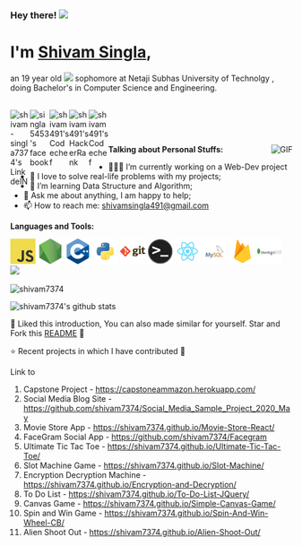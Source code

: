 ### Hey there! <img src="https://user-images.githubusercontent.com/5679180/79618120-0daffb80-80be-11ea-819e-d2b0fa904d07.gif" width="27px">

# I'm [Shivam Singla](https://github.com/shivam7374),

an 19 year old <img src="https://github.com/rajput2107/rajput2107/blob/master/Assets/Rocket.gif" height="18px"> sophomore at Netaji Subhas University of Technolgy , doing Bachelor's in Computer Science and Engineering.

<br/>
<!-- <a href="https://twitter.com/shivam7374">
  <img align="left" alt="shivam7374 | Twitter" width="22px" src="https://cdn.jsdelivr.net/npm/simple-icons@v3/icons/twitter.svg" />
</a> -->
<a href="https://www.linkedin.com/in/shivam-singla7374">
  <img align="left" alt="shivam-singla7374's LinkdeIN" width="35px" src="https://cdn.jsdelivr.net/npm/simple-icons@v3/icons/linkedin.svg" />
</a>
<!-- <a href="https://t.me/shivam7374">
  <img align="left" alt="shivam7374's Telegram" width="22px" src="https://cdn.jsdelivr.net/npm/simple-icons@v3/icons/telegram.svg" />
</a>-->
<!-- <a href="https://www.instagram.com/singla5453">
  <img align="left" alt="singla5453's Instagram" width="22px" src="https://cdn.jsdelivr.net/npm/simple-icons@v3/icons/instagram.svg" />
</a> -->
<a href="https://www.facebook.com/shivam.singla.566">
  <img align="left" alt="singla5453's facebook" width="35px" src="https://cdn.jsdelivr.net/npm/simple-icons@v3/icons/facebook.svg" />
</a>
<!-- <a href="https://www.reddit.com/user/shivam7374">
  <img align="left" alt="shivam7374's Reddit" width="22px" src="https://cdn.jsdelivr.net/npm/simple-icons@v3/icons/reddit.svg" />
</a>
<a href="https://leetcode.com/shivam7374">
  <img align="left" alt="shivam7374's Leetcode" width="22px" src="https://cdn.jsdelivr.net/npm/simple-icons@v3/icons/leetcode.svg" />
</a> -->
<a href="https://www.codechef.com/users/shivam491"> 
   <img align="left" alt="shivam491's Codechef" width="35px" src="https://cdn.jsdelivr.net/npm/simple-icons@v3/icons/codechef.svg" />
</a>
<a href="https://www.hackerrank.com/shivamsingla491"> 
   <img align="left" alt="shivam491's HackerRank" width="35px" src="https://cdn.jsdelivr.net/npm/simple-icons@3.1.0/icons/hackerrank.svg" />
</a>
<a href="https://auth.geeksforgeeks.org/user/sahivam4u/articles"> 
   <img align="left" alt="shivam491's Codechef" width="35px" src="https://cdn.jsdelivr.net/npm/simple-icons@3.1.0/icons/geeksforgeeks.svg" />
</a>

<!-- ![](https://visitor-badge.glitch.me/badge?page_id=shivam7374.shivam7374) -->

<br><br>

<!-- I'm in **GitHub Research** 🚀 || **Google Developer Group** from India. <br />
I'm a Community Team Lead 🙍🏽‍♂️ [@ENITH](https://github.com/E-N-I-T-H)  <br />
And Community Member 👨🏽‍💼[@StudentCodeIn](https://github.com/StudentCode-in).  <br />
Beside's programming, I'm a [YouTuber](https://www.youtube.com/channel/UCDsCnqf4ZMhrTefiEd0dVrw/). <br />
 -->
  <img align="right" alt="GIF" src="https://media.giphy.com/media/836HiJc7pgzy8iNXCn/giphy.gif" />
  
**Talking about Personal Stuffs:**

<!-- - 👨🏽‍💻 I’m currently working on [AI ML Cloud Projects](https://hackaday.io/shivam7374); -->

- 👨🏻‍💻 I’m currently working on a Web-Dev project
- 🌱 I love to solve real-life problems with my projects;
- 🤔 I’m learning Data Structure and Algorithm;
- 💬 Ask me about anything, I am happy to help;
- 📫 How to reach me: shivamsingla491@gmail.com
  <!-- - ⚡️ Fun-Fact: I've got 180+ subscribers in 2 months in [**YouTube**](https://www.youtube.com/channel/UCDsCnqf4ZMhrTefiEd0dVrw/) -->
  <!-- - 📫 How to reach me:@gmail.com; -->
  <!-- - 📝[Resume](https://drive.google.com/file/d/17-XJ_6aZC98SDWgxdHBqAniP-q4zsKSm/view?usp=sharing) -->

**Languages and Tools:**

<code><img height="45" src="https://raw.githubusercontent.com/github/explore/80688e429a7d4ef2fca1e82350fe8e3517d3494d/topics/javascript/javascript.png"></code>
<code><img height="45" src="https://raw.githubusercontent.com/github/explore/80688e429a7d4ef2fca1e82350fe8e3517d3494d/topics/nodejs/nodejs.png"></code>
<code><img height="45" src="https://raw.githubusercontent.com/github/explore/80688e429a7d4ef2fca1e82350fe8e3517d3494d/topics/cpp/cpp.png"></code>
<code><img height="45" src="https://raw.githubusercontent.com/github/explore/80688e429a7d4ef2fca1e82350fe8e3517d3494d/topics/python/python.png"></code>
<code><img height="45" src="https://raw.githubusercontent.com/github/explore/80688e429a7d4ef2fca1e82350fe8e3517d3494d/topics/git/git.png"></code>
<code><img height="45" src="https://raw.githubusercontent.com/github/explore/80688e429a7d4ef2fca1e82350fe8e3517d3494d/topics/terminal/terminal.png"></code>
<code><img height="45" src="https://raw.githubusercontent.com/github/explore/80688e429a7d4ef2fca1e82350fe8e3517d3494d/topics/react/react.png"></code>
<code><img height="45" src="https://raw.githubusercontent.com/github/explore/80688e429a7d4ef2fca1e82350fe8e3517d3494d/topics/mysql/mysql.png"></code>
<code><img height="45" src="https://raw.githubusercontent.com/github/explore/80688e429a7d4ef2fca1e82350fe8e3517d3494d/topics/firebase/firebase.png"></code>
<code><img height="45" src="https://raw.githubusercontent.com/github/explore/80688e429a7d4ef2fca1e82350fe8e3517d3494d/topics/mongodb/mongodb.png"></code>
<code><img height="45" src="https://upload.wikimedia.org/wikipedia/commons/d/d5/Selenium_Logo.png"></code>
<br>

<p align="left"> <img src="https://komarev.com/ghpvc/?username=shivam7374" alt="shivam7374" /> </p>
 
<!-- <br>
<img src="https://github-readme-stats.vercel.app/api?username=shivam7374&&show_icons=true&title_color=08fdd8&icon_color=bb2acf&text_color=ffffff&bg_color=242424" width="100%"/> -->

<!-- <code><img height="20" src="https://raw.githubusercontent.com/github/explore/80688e429a7d4ef2fca1e82350fe8e3517d3494d/topics/vue/vue.png"></code>
<code><img height="20" src="https://raw.githubusercontent.com/github/explore/5c058a388828bb5fde0bcafd4bc867b5bb3f26f3/topics/graphql/graphql.png"></code>
 -->

![shivam7374's github stats](https://github-readme-stats.vercel.app/api?username=shivam7374&show_icons=true&hide_border=true)

:pushpin: Liked this introduction, You can also made similar for yourself. Star and Fork this [README](https://github.com/shivam7374/shivam7374) :pencil:

⭐️ Recent projects in which I have contributed :rocket:

Link to

1. Capstone Project - https://capstoneammazon.herokuapp.com/
2. Social Media Blog Site - https://github.com/shivam7374/Social_Media_Sample_Project_2020_May
3. Movie Store App - https://shivam7374.github.io/Movie-Store-React/
4. FaceGram Social App - https://github.com/shivam7374/Facegram
5. Ultimate Tic Tac Toe - https://shivam7374.github.io/Ultimate-Tic-Tac-Toe/
6. Slot Machine Game - https://shivam7374.github.io/Slot-Machine/
7. Encryption Decryption Machine - https://shivam7374.github.io/Encryption-and-Decryption/
8. To Do List - https://shivam7374.github.io/To-Do-List-JQuery/
9. Canvas Game - https://shivam7374.github.io/Simple-Canvas-Game/
10. Spin and Win Game - https://shivam7374.github.io/Spin-And-Win-Wheel-CB/
11. Alien Shoot Out - https://shivam7374.github.io/Alien-Shoot-Out/
<!-- <a href="https://github.com/shivam7374/Capstone-Project">
  <img align="left" src="https://github-readme-stats.vercel.app/api/pin/?username=shivam7374&repo=Capstone-Project" />
</a>

<a href="https://github.com/shivam7374/Social_Media_Sample_Project_2020_May">
  <img align="right" src="https://github-readme-stats.vercel.app/api/pin/?username=shivam7374&repo=Social_Media_Sample_Project_2020_May" />
</a>

<a href="https://github.com/shivam7374/Ultimate-Tic-Tac-Toe">
  <img align="left" src="https://github-readme-stats.vercel.app/api/pin/?username=shivam7374&repo=Ultimate-Tic-Tac-Toe" />
</a>

<a href="https://github.com/shivam7374/Slot-Machine">
  <img align="right" src="https://github-readme-stats.vercel.app/api/pin/?username=shivam7374&repo=Slot-Machine" />
</a>

<a href="https://github.com/shivam7374/Data-Structure">
  <img align="left" src="https://github-readme-stats.vercel.app/api/pin/?username=shivam7374&repo=Data-Structure" />
</a>

<a href="https://github.com/shivam7374/Realtime-Chat-App-with-WebSockets">
  <img align="right" src="https://github-readme-stats.vercel.app/api/pin/?username=shivam7374&repo=Realtime-Chat-App-with-WebSockets" />
</a> -->

<!-- ### Hi there 👋

<!--
**shivam7374/shivam7374** is a ✨ _special_ ✨ repository because its `README.md` (this file) appears on your GitHub profile.

Here are some ideas to get you started:

- 🔭 I’m currently working on ...
- 🌱 I’m currently learning ...
- 👯 I’m looking to collaborate on ...
- 🤔 I’m looking for help with ...
- 💬 Ask me about ...
- 📫 How to reach me: ...
- 😄 Pronouns: ...
- ⚡ Fun fact: ...
-->
